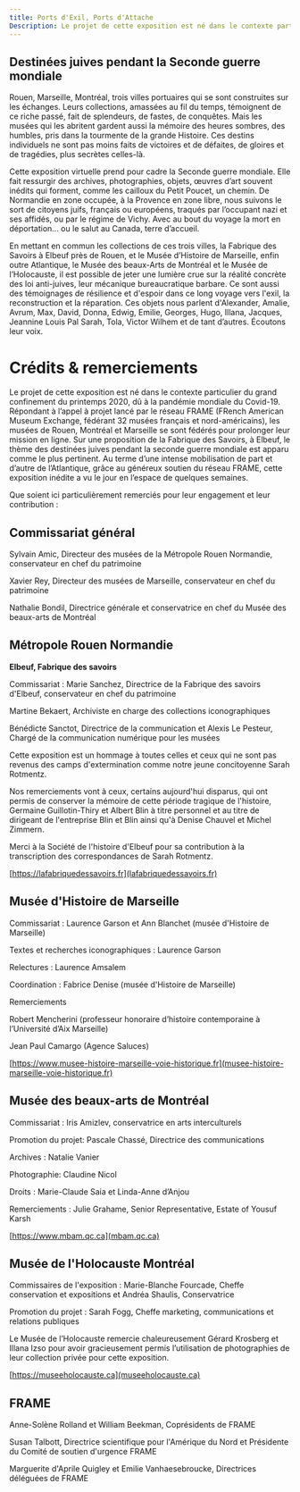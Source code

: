 ```yaml
---
title: Ports d'Exil, Ports d'Attache
Description: Le projet de cette exposition est né dans le contexte particulier du grand confinement du printemps 2020, dû à la pandémie mondiale du Covid-19. Répondant à l’appel à projet lancé par le réseau FRAME, les musées de Rouen, Montréal et Marseille se sont fédérés pour prolonger leur mission en ligne.
---
```


## Destinées juives pendant la Seconde guerre mondiale

Rouen, Marseille, Montréal, trois villes portuaires qui se sont construites sur les échanges. Leurs collections, amassées au fil du temps, témoignent de ce riche passé, fait de splendeurs, de fastes, de conquêtes. Mais les musées qui les abritent gardent aussi la mémoire des heures sombres, des humbles, pris dans la tourmente de la grande Histoire. Ces destins individuels ne sont pas moins faits de victoires et de défaites, de gloires et de tragédies, plus secrètes celles-là.

Cette exposition virtuelle prend pour cadre la Seconde guerre mondiale. Elle fait ressurgir des archives, photographies, objets, œuvres d’art souvent inédits qui forment, comme les cailloux du Petit Poucet, un chemin. De Normandie en zone occupée, à la Provence en zone libre, nous suivons le sort de citoyens juifs, français ou européens, traqués par l’occupant nazi et ses affidés, ou par le régime de Vichy. Avec au bout du voyage la mort en déportation... ou le salut au Canada, terre d’accueil.

En mettant en commun les collections de ces trois villes, la Fabrique des Savoirs à Elbeuf près de Rouen, et le Musée d’Histoire de Marseille, enfin outre Atlantique, le Musée des beaux-Arts de Montréal et le Musée de l’Holocauste, il est possible de jeter une lumière crue sur la réalité concrète des loi anti-juives,  leur mécanique bureaucratique barbare. Ce sont aussi des témoignages de résilience et d'espoir dans ce long voyage vers l'exil, la reconstruction et la réparation.  Ces objets nous parlent d'Alexander, Amalie, Avrum, Max, David, Donna, Edwig, Emilie, Georges, Hugo, Illana, Jacques, Jeannine Louis Pal Sarah, Tola, Victor Wilhem et de tant d’autres. Écoutons leur voix.

# Crédits & remerciements

Le projet de cette exposition est né dans le contexte particulier du grand confinement du printemps 2020, dû à la pandémie mondiale du Covid-19. Répondant à l’appel à projet lancé par le réseau FRAME (FRench American Museum Exchange, fédérant 32 musées français et nord-américains), les musées de Rouen, Montréal et Marseille se sont fédérés pour prolonger leur mission en ligne. Sur une proposition de la Fabrique des Savoirs, à Elbeuf, le thème des destinées juives pendant la seconde guerre mondiale est apparu comme le plus pertinent. Au terme d’une intense mobilisation de part et d’autre de l’Atlantique, grâce au généreux soutien du réseau FRAME, cette exposition inédite a vu le jour en l’espace de quelques semaines.

Que soient ici particulièrement remerciés pour leur engagement et leur contribution :

## Commissariat général

Sylvain Amic, Directeur des musées de la Métropole Rouen Normandie, conservateur en chef du patrimoine

Xavier Rey, Directeur des musées de Marseille, conservateur en chef du patrimoine

Nathalie Bondil, Directrice générale et conservatrice en chef du Musée des beaux-arts de Montréal

## Métropole Rouen Normandie

**Elbeuf, Fabrique des savoirs**

Commissariat : Marie Sanchez, Directrice de la Fabrique des savoirs d'Elbeuf, conservateur en chef du patrimoine

Martine Bekaert, Archiviste en charge des collections iconographiques

Bénédicte Sanctot, Directrice de la communication et Alexis Le Pesteur, Chargé de la communication numérique pour les musées

Cette exposition est un hommage à toutes celles et ceux qui ne sont pas revenus des camps d'extermination comme notre jeune concitoyenne Sarah Rotmentz.

Nos remerciements vont à ceux, certains aujourd'hui disparus, qui ont permis de conserver la mémoire de cette période tragique de l'histoire, Germaine Guillotin-Thiry et  Albert Blin à titre personnel et au titre de dirigeant de l'entreprise Blin et Blin ainsi qu'à Denise Chauvel et Michel Zimmern.

Merci à la Société de l'histoire d'Elbeuf pour sa contribution à la transcription des correspondances de Sarah Rotmentz.

[https://lafabriquedessavoirs.fr](lafabriquedessavoirs.fr)

## Musée d'Histoire de Marseille

Commissariat : Laurence Garson et Ann Blanchet (musée d'Histoire de Marseille)

Textes et recherches iconographiques : Laurence Garson

Relectures : Laurence Amsalem

Coordination : Fabrice Denise (musée d'Histoire de Marseille)

Remerciements

Robert Mencherini (professeur honoraire d’histoire contemporaine à l’Université d’Aix Marseille)

Jean Paul Camargo (Agence Saluces)

[https://www.musee-histoire-marseille-voie-historique.fr](musee-histoire-marseille-voie-historique.fr)

## Musée des beaux-arts de Montréal

Commissariat : Iris Amizlev, conservatrice en arts interculturels

Promotion du projet: Pascale Chassé, Directrice des communications

Archives : Natalie Vanier

Photographie: Claudine Nicol

Droits : Marie-Claude Saia et Linda-Anne d’Anjou

Remerciements : Julie Grahame, Senior Representative, Estate of Yousuf Karsh

[https://www.mbam.qc.ca](mbam.qc.ca)

## Musée de l'Holocauste Montréal

Commissaires de l'exposition : Marie-Blanche Fourcade, Cheffe conservation et expositions et Andréa Shaulis, Conservatrice

Promotion du projet : Sarah Fogg, Cheffe marketing, communications et relations publiques

Le Musée de l’Holocauste remercie chaleureusement Gérard Krosberg et Illana Izso pour avoir gracieusement permis l’utilisation de photographies de leur collection privée pour cette exposition.

[https://museeholocauste.ca](museeholocauste.ca)

## FRAME

Anne-Solène Rolland et William Beekman, Coprésidents de FRAME

Susan Talbott, Directrice scientifique pour l'Amérique du Nord et Présidente du Comité de soutien d'urgence FRAME

Marguerite d'Aprile Quigley et Emilie Vanhaesebroucke, Directrices déléguées de FRAME